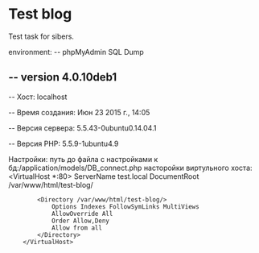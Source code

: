 # Test blog
Test task for sibers.

environment:
-- phpMyAdmin SQL Dump

-- version 4.0.10deb1
--
-- Хост: localhost

-- Время создания: Июн 23 2015 г., 14:05

-- Версия сервера: 5.5.43-0ubuntu0.14.04.1

-- Версия PHP: 5.5.9-1ubuntu4.9

Настройки: 
  путь до файла с настройками к бд:/application/models/DB_connect.php
  насторойки виртульного хоста:
          <VirtualHost *:80>
        	ServerName test.local
        	DocumentRoot /var/www/html/test-blog/
        
        	<Directory /var/www/html/test-blog/>
        	    Options Indexes FollowSymLinks MultiViews
        	    AllowOverride All
        	    Order Allow,Deny
        	    Allow from all
        	</Directory>
        </VirtualHost>
